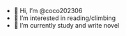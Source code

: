 - 👋 Hi, I’m @coco202306
- 👀 I’m interested in reading/climbing
- 🌱 I’m currently study and write novel

<!---
coco202306/coco202306 is a ✨ special ✨ repository because its `README.md` (this file) appears on your GitHub profile.
You can click the Preview link to take a look at your changes.
--->
